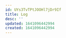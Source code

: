 ```yaml
---
id: UYs3TvTPtJOOHl7jDr9If
title: Log
desc: ''
updated: 1641096442994
created: 1641096442994
---
```


